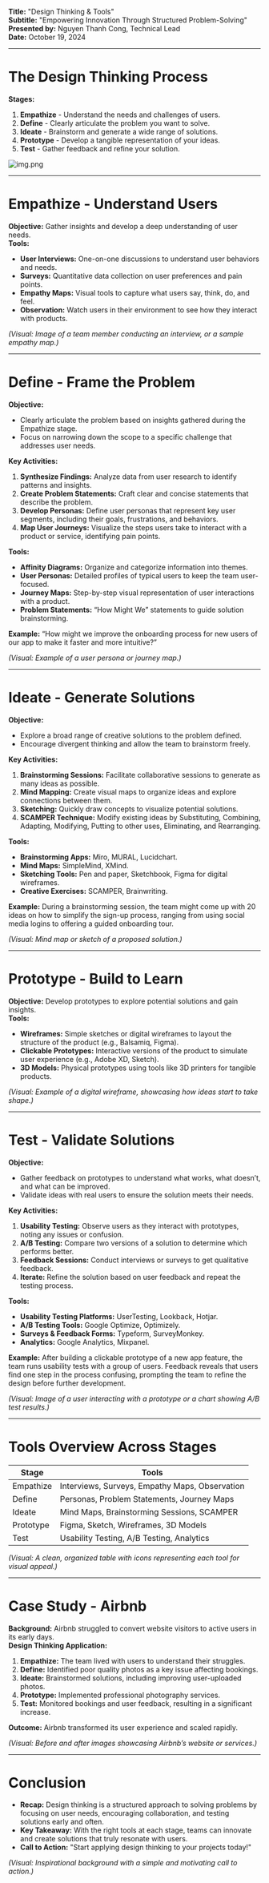 **Title:** "Design Thinking & Tools"  
**Subtitle:** "Empowering Innovation Through Structured Problem-Solving"  
**Presented by:** Nguyen Thanh Cong, Technical Lead  
**Date:** October 19, 2024

---

# **The Design Thinking Process**
**Stages:**
1. **Empathize** - Understand the needs and challenges of users.
2. **Define** - Clearly articulate the problem you want to solve.
3. **Ideate** - Brainstorm and generate a wide range of solutions.
4. **Prototype** - Develop a tangible representation of your ideas.
5. **Test** - Gather feedback and refine your solution.

![img.png](img.png)

---

# **Empathize - Understand Users**
**Objective:** Gather insights and develop a deep understanding of user needs.  
**Tools:**
- **User Interviews:** One-on-one discussions to understand user behaviors and needs.
- **Surveys:** Quantitative data collection on user preferences and pain points.
- **Empathy Maps:** Visual tools to capture what users say, think, do, and feel.
- **Observation:** Watch users in their environment to see how they interact with products.

*(Visual: Image of a team member conducting an interview, or a sample empathy map.)*

---

# **Define - Frame the Problem**
**Objective:**
- Clearly articulate the problem based on insights gathered during the Empathize stage.
- Focus on narrowing down the scope to a specific challenge that addresses user needs.

**Key Activities:**
1. **Synthesize Findings:** Analyze data from user research to identify patterns and insights.
2. **Create Problem Statements:** Craft clear and concise statements that describe the problem.
3. **Develop Personas:** Define user personas that represent key user segments, including their goals, frustrations, and behaviors.
4. **Map User Journeys:** Visualize the steps users take to interact with a product or service, identifying pain points.

**Tools:**
- **Affinity Diagrams:** Organize and categorize information into themes.
- **User Personas:** Detailed profiles of typical users to keep the team user-focused.
- **Journey Maps:** Step-by-step visual representation of user interactions with a product.
- **Problem Statements:** “How Might We” statements to guide solution brainstorming.

**Example:**
“How might we improve the onboarding process for new users of our app to make it faster and more intuitive?”

*(Visual: Example of a user persona or journey map.)*

---

# **Ideate - Generate Solutions**
**Objective:**
- Explore a broad range of creative solutions to the problem defined.
- Encourage divergent thinking and allow the team to brainstorm freely.

**Key Activities:**
1. **Brainstorming Sessions:** Facilitate collaborative sessions to generate as many ideas as possible.
2. **Mind Mapping:** Create visual maps to organize ideas and explore connections between them.
3. **Sketching:** Quickly draw concepts to visualize potential solutions.
4. **SCAMPER Technique:** Modify existing ideas by Substituting, Combining, Adapting, Modifying, Putting to other uses, Eliminating, and Rearranging.

**Tools:**
- **Brainstorming Apps:** Miro, MURAL, Lucidchart.
- **Mind Maps:** SimpleMind, XMind.
- **Sketching Tools:** Pen and paper, Sketchbook, Figma for digital wireframes.
- **Creative Exercises:** SCAMPER, Brainwriting.

**Example:**
During a brainstorming session, the team might come up with 20 ideas on how to simplify the sign-up process, ranging from using social media logins to offering a guided onboarding tour.

*(Visual: Mind map or sketch of a proposed solution.)*

---

# **Prototype - Build to Learn**
**Objective:** Develop prototypes to explore potential solutions and gain insights.  
**Tools:**
- **Wireframes:** Simple sketches or digital wireframes to layout the structure of the product (e.g., Balsamiq, Figma).
- **Clickable Prototypes:** Interactive versions of the product to simulate user experience (e.g., Adobe XD, Sketch).
- **3D Models:** Physical prototypes using tools like 3D printers for tangible products.

*(Visual: Example of a digital wireframe, showcasing how ideas start to take shape.)*

---


# **Test - Validate Solutions**
**Objective:**
- Gather feedback on prototypes to understand what works, what doesn’t, and what can be improved.
- Validate ideas with real users to ensure the solution meets their needs.

**Key Activities:**
1. **Usability Testing:** Observe users as they interact with prototypes, noting any issues or confusion.
2. **A/B Testing:** Compare two versions of a solution to determine which performs better.
3. **Feedback Sessions:** Conduct interviews or surveys to get qualitative feedback.
4. **Iterate:** Refine the solution based on user feedback and repeat the testing process.

**Tools:**
- **Usability Testing Platforms:** UserTesting, Lookback, Hotjar.
- **A/B Testing Tools:** Google Optimize, Optimizely.
- **Surveys & Feedback Forms:** Typeform, SurveyMonkey.
- **Analytics:** Google Analytics, Mixpanel.

**Example:**
After building a clickable prototype of a new app feature, the team runs usability tests with a group of users. Feedback reveals that users find one step in the process confusing, prompting the team to refine the design before further development.

*(Visual: Image of a user interacting with a prototype or a chart showing A/B test results.)*

---


# **Tools Overview Across Stages**
| **Stage**     | **Tools**                         |
|---------------|----------------------------------|
| Empathize     | Interviews, Surveys, Empathy Maps, Observation |
| Define        | Personas, Problem Statements, Journey Maps      |
| Ideate        | Mind Maps, Brainstorming Sessions, SCAMPER      |
| Prototype     | Figma, Sketch, Wireframes, 3D Models            |
| Test          | Usability Testing, A/B Testing, Analytics       |

*(Visual: A clean, organized table with icons representing each tool for visual appeal.)*

---

# **Case Study - Airbnb**
**Background:** Airbnb struggled to convert website visitors to active users in its early days.  
**Design Thinking Application:**
1. **Empathize:** The team lived with users to understand their struggles.
2. **Define:** Identified poor quality photos as a key issue affecting bookings.
3. **Ideate:** Brainstormed solutions, including improving user-uploaded photos.
4. **Prototype:** Implemented professional photography services.
5. **Test:** Monitored bookings and user feedback, resulting in a significant increase.

**Outcome:** Airbnb transformed its user experience and scaled rapidly.

*(Visual: Before and after images showcasing Airbnb’s website or services.)*

---

# **Conclusion**
- **Recap:** Design thinking is a structured approach to solving problems by focusing on user needs, encouraging collaboration, and testing solutions early and often.
- **Key Takeaway:** With the right tools at each stage, teams can innovate and create solutions that truly resonate with users.
- **Call to Action:** "Start applying design thinking to your projects today!"

*(Visual: Inspirational background with a simple and motivating call to action.)*
